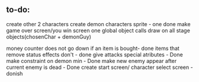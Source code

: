 ## to-do:
create other 2 characters 
create demon characters sprite - one done
make game over screen/you win screen
one global object calls draw on all stage objects(chosenChar + demonGuy) 

money counter does not go down if an item is bought- done
items that remove status effects don't - done
give attacks special atributes - Done 
make constraint on demon min - Done
make new enemy appear after current enemy is dead - Done
create start screen/ character select screen - donish